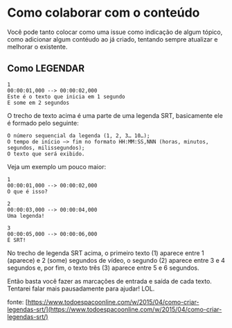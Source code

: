 # Como colaborar com o conteúdo

Você pode tanto colocar como uma issue como indicação de algum tópico, como adicionar algum contéudo ao já criado, tentando sempre atualizar e melhorar o existente.

## Como LEGENDAR

```
1
00:00:01,000 --> 00:00:02,000
Este é o texto que inicia em 1 segundo
E some em 2 segundos
```

O trecho de texto acima é uma parte de uma legenda SRT, basicamente ele é formado pelo seguinte:

```
O número sequencial da legenda (1, 2, 3… 10…);
O tempo de início –> fim no formato HH:MM:SS,NNN (horas, minutos, segundos, milissegundos); 
O texto que será exibido.
```

Veja um exemplo um pouco maior:

```
1
00:00:01,000 --> 00:00:02,000
O que é isso?

2
00:00:03,000 --> 00:00:04,000
Uma legenda!

3
00:00:05,000 --> 00:00:06,000
É SRT!
```

No trecho de legenda SRT acima, o primeiro texto (1) aparece entre 1 (aparece) e 2 (some) segundos de vídeo, o segundo (2) aparece entre 3 e 4 segundos e, por fim, o texto três (3) aparece entre 5 e 6 segundos.


Então basta você fazer as marcações de entrada e saída de cada texto. 
Tentarei falar mais pausadamente para ajudar! LOL.


fonte: [https://www.todoespacoonline.com/w/2015/04/como-criar-legendas-srt/](https://www.todoespacoonline.com/w/2015/04/como-criar-legendas-srt/)